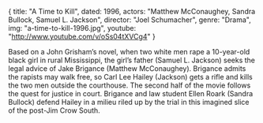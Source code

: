 {
  title: "A Time to Kill",
  dated: 1996,
  actors: "Matthew McConaughey, Sandra Bullock, Samuel L. Jackson",
  director: "Joel Schumacher",
  genre: "Drama",
  img: "a-time-to-kill-1996.jpg",
  youtube: "http://www.youtube.com/v/oSs04tXVCg4"
}

Based on a John Grisham’s novel, when two white men rape a 10-year-old black girl in rural Mississippi, the girl’s father (Samuel L. Jackson) seeks the legal advice of Jake Brigance (Matthew McConaughey). Brigance admits the rapists may walk free, so Carl Lee Hailey (Jackson) gets a rifle and kills the two men outside the courthouse. The second half of the movie follows the quest for justice in court. Brigance and law student Ellen Roark (Sandra Bullock) defend Hailey in a milieu riled up by the trial in this imagined slice of the post-Jim Crow South. 